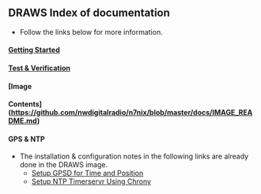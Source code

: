 ## DRAWS Index of documentation

* Follow the links below for more information.

#### [Getting Started](https://nw-digital-radio.groups.io/g/udrc/wiki/DRAWS%3A-Getting-Started)

#### [Test & Verification](https://nw-digital-radio.groups.io/g/udrc/wiki/DRAWS%3A-Test-%26-Verification)

#### [Image
#### Contents](https://github.com/nwdigitalradio/n7nix/blob/master/docs/IMAGE_README.md)

#### GPS & NTP
* The installation & configuration notes in the following links are already done in the DRAWS image.
  * [Setup GPSD for Time and Position](https://nw-digital-radio.groups.io/g/udrc/wiki/DRAWS%E2%84%A2%3A-Setup-GPSD-for-Time-and--Position)
  * [Setup NTP Timerservr Using Chrony](https://nw-digital-radio.groups.io/g/udrc/wiki/DRAWS%E2%84%A2%3A-Setup-NTP-Timeserver-Using-Chrony)
